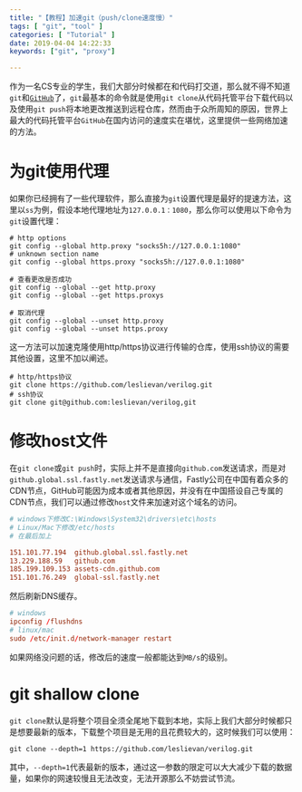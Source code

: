 ```yaml
---
title: "【教程】加速git（push/clone速度慢）"
tags: [ "git", "tool" ]
categories: [ "Tutorial" ]
date: 2019-04-04 14:22:33
keywords: ["git", "proxy"]

---
```


作为一名CS专业的学生，我们大部分时候都在和代码打交道，那么就不得不知道`git`和[`GitHub`](https://github.com)了，`git`最基本的命令就是使用`git clone`从代码托管平台下载代码以及使用`git push`将本地更改推送到远程仓库，然而由于众所周知的原因，世界上最大的代码托管平台`GitHub`在国内访问的速度实在堪忧，这里提供一些网络加速的方法。

<!--more-->



# 为git使用代理

如果你已经拥有了一些代理软件，那么直接为`git`设置代理是最好的提速方法，这里以`ss`为例，假设本地代理地址为`127.0.0.1：1080`，那么你可以使用以下命令为`git`设置代理：

```shell
# http options
git config --global http.proxy "socks5h://127.0.0.1:1080"
# unknown section name
git config --global https.proxy "socks5h://127.0.0.1:1080"

# 查看更改是否成功
git config --global --get http.proxy
git config --global --get https.proxys

# 取消代理
git config --global --unset http.proxy
git config --global --unset https.proxy
```

这一方法可以加速克隆使用http/https协议进行传输的仓库，使用ssh协议的需要其他设置，这里不加以阐述。

```shell
# http/https协议
git clone https://github.com/leslievan/verilog.git
# ssh协议
git clone git@github.com:leslievan/verilog,git
```

# 修改host文件

在`git clone`或`git push`时，实际上并不是直接向`github.com`发送请求，而是对`github.global.ssl.fastly.net`发送请求与通信，Fastly公司在中国有着众多的CDN节点，GitHub可能因为成本或者其他原因，并没有在中国搭设自己专属的CDN节点，我们可以通过修改`host`文件来加速对这个域名的访问。

```conf
# windows下修改C:\Windows\System32\drivers\etc\hosts
# Linux/Mac下修改/etc/hosts
# 在最后加上

151.101.77.194  github.global.ssl.fastly.net
13.229.188.59   github.com
185.199.109.153 assets-cdn.github.com
151.101.76.249  global-ssl.fastly.net
```

然后刷新DNS缓存。

```conf
# windows
ipconfig /flushdns
# linux/mac
sudo /etc/init.d/network-manager restart
```

如果网络没问题的话，修改后的速度一般都能达到`MB/s`的级别。

# git shallow clone

`git clone`默认是将整个项目全须全尾地下载到本地，实际上我们大部分时候都只是想要最新的版本，下载整个项目是无用的且花费较大的，这时候我们可以使用：

```shell
git clone --depth=1 https://github.com/leslievan/verilog.git
```

其中，`--depth=1`代表最新的版本，通过这一参数的限定可以大大减少下载的数据量，如果你的网速较慢且无法改变，无法开源那么不妨尝试节流。
